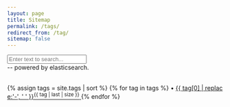 ```yaml
---
layout: page
title: Sitemap
permalink: /tags/
redirect_from: /tag/
sitemap: false
---
```


<!--Add a search bar on the sitemap page-->
<div id="esSearch">
  <form action="http://sh.yuanjiang.space/s" method="get" target="_blank">
    <!-- <input type="submit" value="GO" id="esSearchButton"></input> -->
    <div id="esSearchBar">
      <input type="text" name="q" id="esSearchString" placeholder="Enter text to search..."></input>
     </div>
     <div id="esPoweredBy"> -- powered by elasticsearch.</div>
  </form>
</div>

<br/>

<div style="word-break:break-all;">
    {% assign tags = site.tags | sort %}
    {% for tag in tags %}
     <span class="site-tag">
        • <a href="/tag/{{ tag | first | slugify }}" target="_blank">
                {{ tag[0] | replace:'-', ' ' }}<sup>{{ tag | last | size }}</sup>
        </a>
    </span>
    {% endfor %}
</div>

<!-- <div>
    {% assign tags = site.tags | sort %}
    {% for tag in tags %}
     <div class="site-tag">
        • <a href="/tag/{{ tag | first | slugify }}">
                {{ tag[0] | replace:'-', ' ' }}[{{ tag | last | size }}]
        </a>
    </div>
    {% endfor %}
</div> -->

<!-- <div id="index">
    {% for tag in tags %}
    <a name="{{ tag[0] }}"></a><h3>{{ tag[0] | replace:'-', ' ' }} ({{ tag | last | size }}) </h3>
    {% assign sorted_posts = site.posts | sort: 'title' %}
    {% for post in sorted_posts %}
    {%if post.tags contains tag[0]%}
      <h5><a href="{{ site.url }}{{site.baseurl}}{{ post.url }}" title="{{ post.title }}">{{ post.title }} </a></h5>
    {%endif%}
    {% endfor %}
    {% endfor %}
</div> -->
